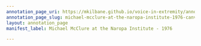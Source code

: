 ```yaml
---
annotation_page_uri: https://mkilbane.github.io/voice-in-extremity/annotations/michael-mcclure-at-the-naropa-institute-1976-canvas-1-layer.json
annotation_page_slug: michael-mcclure-at-the-naropa-institute-1976-canvas-1-layer
layout: annotation_page
manifest_label: Michael McClure at the Naropa Institute - 1976

---
```

